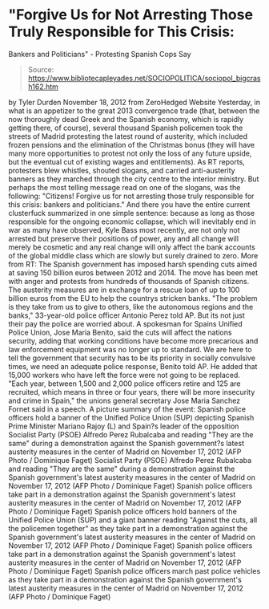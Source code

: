 # "Forgive Us for Not Arresting Those Truly Responsible for This Crisis: 
Bankers and Politicians" - Protesting Spanish Cops Say

> Source: https://www.bibliotecapleyades.net/SOCIOPOLITICA/sociopol_bigcrash162.htm

by Tyler Durden
November 18, 2012
from
ZeroHedged Website
Yesterday, in what is an appetizer to the
great 2013 convergence trade (that, between the now thoroughly dead
Greek and the Spanish economy, which is rapidly getting there, of course),
several thousand Spanish policemen took the streets of Madrid protesting the
latest round of austerity, which included frozen pensions and the
elimination of the Christmas bonus (they will have many more opportunities
to protest not only the loss of any future upside, but the eventual
cut of existing wages and entitlements).
As RT reports, protesters blew whistles, shouted
slogans, and carried anti-austerity banners as they marched through the city
centre to the interior ministry.
But perhaps the most telling message read on one
of the slogans, was the following:
"Citizens!
Forgive us for not arresting those truly responsible for this crisis:
bankers and politicians."
And there you have the entire current
clusterfuck summarized in one simple sentence:
because as long as those responsible for the
ongoing economic collapse, which will inevitably end in war as many have
observed, Kyle Bass most recently, are not only not arrested but
preserve their positions of power, any and all change will merely be
cosmetic and any real change will only affect the bank accounts of the
global middle class which are slowly but surely drained to zero.
More
from RT:
The Spanish government has imposed harsh
spending cuts aimed at saving 150 billion euros between 2012 and 2014.
The move has been met with anger and protests from hundreds of thousands
of Spanish citizens.
The austerity measures are in exchange for a
rescue loan of up to 100 billion euros from the EU to help the countrys
stricken banks.
"The problem is they take from us to
give to others, like the autonomous regions and the banks,"
33-year-old police officer Antonio Perez told AP.
But its not just their pay the police are
worried about.
A spokesman for Spains Unified Police
Union, Jose Maria Benito, said the cuts will affect the nations
security, adding that working conditions have become more precarious and
law enforcement equipment was no longer up to standard.
We are here to tell the government that
security has to be its priority
in socially convulsive times, we
need an adequate police response, Benito told AP. He added that
15,000 workers who have left the force were not going to be
replaced.
"Each year, between 1,500 and 2,000
police officers retire and 125 are recruited, which means in three
or four years, there will be more insecurity and crime in Spain,"
the unions general secretary Jose Maria Sanchez Fornet said in a
speech.
A picture summary of the event:
Spanish police officers hold a banner of the Unified Police
Union (SUP) depicting Spanish Prime Minister Mariano Rajoy
(L) and Spain?s leader of the opposition Socialist Party (PSOE)
Alfredo Perez Rubalcaba and reading "They are the same"
during a demonstration against the Spanish government?s
latest austerity measures in the center of Madrid on
November 17, 2012 (AFP Photo / Dominique Faget)
Socialist
Party (PSOE) Alfredo Perez Rubalcaba and reading "They are
the same" during a demonstration against the Spanish
government's latest austerity measures in the center of
Madrid on November 17, 2012 (AFP Photo / Dominique Faget)
Spanish
police officers take part in a demonstration against the
Spanish government's latest austerity measures in the center
of Madrid on November 17, 2012 (AFP Photo / Dominique Faget)
Spanish
police officers hold banners of the Unified Police Union
(SUP) and a giant banner reading "Against the cuts, all the
policemen together" as they take part in a demonstration
against the Spanish government's latest austerity measures
in the center of Madrid on November 17, 2012 (AFP Photo /
Dominique Faget)
Spanish
police officers take part in a demonstration against the
Spanish government's latest austerity measures in the center
of Madrid on November 17, 2012 (AFP Photo / Dominique Faget)
Spanish
police officers march past police vehicles as they take part
in a demonstration against the Spanish government's latest
austerity measures in the center of Madrid on November 17,
2012 (AFP Photo / Dominique Faget)
